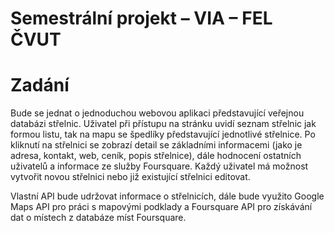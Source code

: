 # Semestrální projekt – VIA – FEL ČVUT

# Zadání

Bude se jednat o jednoduchou webovou aplikaci představující veřejnou databázi střelnic. Uživatel při přístupu na stránku uvidí seznam střelnic jak formou listu, tak na mapu se špedlíky představující jednotlivé střelnice. Po kliknutí na střelnici se zobrazí detail se základními informacemi (jako je adresa, kontakt, web, ceník, popis střelnice), dále hodnocení ostatních uživatelů a informace ze služby Foursquare. Každý uživatel má možnost vytvořit novou střelnici nebo již existující střelnici editovat.

Vlastní API bude udržovat informace o střelnicích, dále bude využito Google Maps API pro práci s mapovými podklady a Foursquare API pro získávání dat o místech z databáze míst Foursquare.


